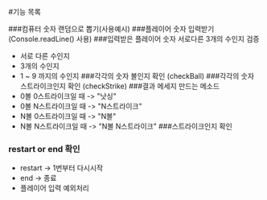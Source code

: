 #기능 목록

###컴퓨터 숫자 랜덤으로 뽑기(사용예시)
###플레이어 숫자 입력받기 (Console.readLine() 사용)
###입력받은 플레이어 숫자 서로다른 3개의 수인지 검증
 - 서로 다른 수인지 
 - 3개의 수인지
 - 1 ~ 9 까지의 수인지
###각각의 숫자 볼인지 확인 (checkBall)
###각각의 숫자 스트라이크인지 확인 (checkStrike)
###결과 메세지 만드는 메소드 
 - 0볼 0스트라이크일 때 -> "낫싱"
 - 0볼 N스트라이크일 때 -> "N스트라이크"
 - N볼 0스트라이크일 때 -> "N볼"
 - N볼 N스트라이크일 때 -> "N볼 N스트라이크"
###스트라이크인지 확인
### restart or end 확인 
 - restart -> 1번부터 다시시작 
 - end -> 종료
 - 플레이어 입력 예외처리